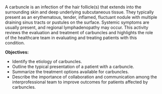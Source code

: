A carbuncle is an infection of the hair follicle(s) that extends into the surrounding skin and deep underlying subcutaneous tissue. They typically present as an erythematous, tender, inflamed, fluctuant nodule with multiple draining sinus tracts or pustules on the surface. Systemic symptoms are usually present, and regional lymphadenopathy may occur. This activity reviews the evaluation and treatment of carbuncles and highlights the role of the healthcare team in evaluating and treating patients with this condition.

**Objectives:**
- Identify the etiology of carbuncles.
- Outline the typical presentation of a patient with a carbuncle.
- Summarize the treatment options available for carbuncles.
- Describe the importance of collaboration and communication among the interprofessional team to improve outcomes for patients affected by carbuncles.